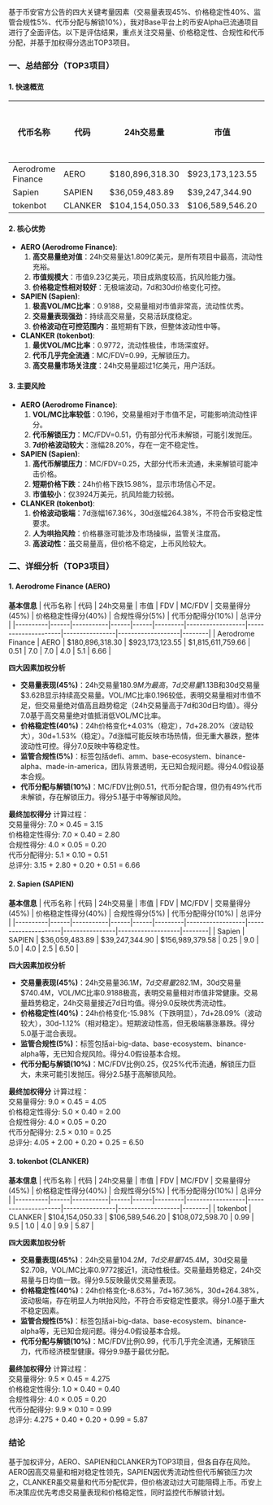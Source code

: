 基于币安官方公告的四大关键考量因素（交易量表现45%、价格稳定性40%、监管合规性5%、代币分配与解锁10%），我对Base平台上的币安Alpha已流通项目进行了全面评估。以下是评估结果，重点关注交易量、价格稳定性、合规性和代币分配，并基于加权得分选出TOP3项目。

### 一、总结部分（TOP3项目）

#### 1. 快速概览
| 代币名称 | 代码 | 24h交易量 | 市值 | 24h交易量/市值 | FDV | MC/FDV | 总评分(1-10分) |
|----------|------|-----------|------|----------------|------|---------|----------------|
| Aerodrome Finance | AERO | $180,896,318.30 | $923,173,123.55 | 0.1960 | $1,815,611,759.66 | 0.51 | 6.66 |
| Sapien | SAPIEN | $36,059,483.89 | $39,247,344.90 | 0.9188 | $156,989,379.58 | 0.25 | 6.50 |
| tokenbot | CLANKER | $104,154,050.33 | $106,589,546.20 | 0.9772 | $108,072,598.70 | 0.99 | 5.87 |

#### 2. 核心优势
- **AERO (Aerodrome Finance)**:
  1. **高交易量绝对值**：24h交易量达1.809亿美元，是所有项目中最高，流动性充裕。
  2. **市值规模大**：市值9.23亿美元，项目成熟度较高，抗风险能力强。
  3. **价格稳定性相对较好**：无极端波动，7d和30d价格变化可控。
- **SAPIEN (Sapien)**:
  1. **极高VOL/MC比率**：0.9188，交易量相对市值非常高，流动性优秀。
  2. **交易量表现强劲**：持续高交易量，交易活跃度稳定。
  3. **价格波动在可控范围内**：虽短期有下跌，但整体波动性中等。
- **CLANKER (tokenbot)**:
  1. **最优VOL/MC比率**：0.9772，流动性极佳，市场深度好。
  2. **代币几乎完全流通**：MC/FDV=0.99，无解锁压力。
  3. **高交易量市场关注度**：24h交易量超过1亿美元，用户活跃。

#### 3. 主要风险
- **AERO (Aerodrome Finance)**:
  1. **VOL/MC比率较低**：0.196，交易量相对于市值不足，可能影响流动性评分。
  2. **代币解锁压力**：MC/FDV=0.51，仍有部分代币未解锁，可能引发抛压。
  3. **7d价格波动较大**：涨幅28.20%，存在一定不稳定性。
- **SAPIEN (Sapien)**:
  1. **高代币解锁压力**：MC/FDV=0.25，大部分代币未流通，未来解锁可能冲击价格。
  2. **短期价格下跌**：24h价格下跌15.98%，显示市场信心不足。
  3. **市值较小**：仅3924万美元，抗风险能力较弱。
- **CLANKER (tokenbot)**:
  1. **价格波动极端**：7d涨幅167.36%，30d涨幅264.38%，不符合币安稳定性要求。
  2. **人为哄抬风险**：价格暴涨可能涉及市场操纵，监管关注度高。
  3. **高波动性**：虽交易量高，但价格不稳定，上币风险较大。

### 二、详细分析（TOP3项目）

#### 1. Aerodrome Finance (AERO)
**基本信息**
| 代币名称 | 代码 | 24h交易量 | 市值 | FDV | MC/FDV | 交易量得分(45%) | 价格稳定性得分(40%) | 合规性得分(5%) | 代币分配得分(10%) | 总评分 |
|----------|------|-----------|------|------|---------|------------------|---------------------|----------------|-------------------|--------|
| Aerodrome Finance | AERO | $180,896,318.30 | $923,173,123.55 | $1,815,611,759.66 | 0.51 | 7.0 | 7.0 | 4.0 | 5.1 | 6.66 |

**四大因素加权分析**
- **交易量表现(45%)**：24h交易量$180.9M为最高，7d交易量$1.13B和30d交易量$3.62B显示持续高交易量。VOL/MC比率0.196较低，表明交易量相对市值不足，但交易量绝对值高且趋势稳定（24h交易量高于7d和30d日均值）。得分7.0基于高交易量绝对值抵消低VOL/MC比率。
- **价格稳定性(40%)**：24h价格变化+4.03%（稳定），7d+28.20%（波动较大），30d+1.53%（稳定）。7d涨幅可能反映市场热情，但无重大暴跌，整体波动性可控。得分7.0反映中等稳定性。
- **监管合规性(5%)**：标签包括defi、amm、base-ecosystem、binance-alpha、made-in-america，团队背景透明，无已知合规问题。得分4.0假设基本合规。
- **代币分配与解锁(10%)**：MC/FDV比例0.51，代币分配合理，但仍有49%代币未解锁，存在解锁压力。得分5.1基于中等解锁风险。

**最终加权得分**
计算过程：  
交易量得分: 7.0 × 0.45 = 3.15  
价格稳定性得分: 7.0 × 0.40 = 2.80  
合规性得分: 4.0 × 0.05 = 0.20  
代币分配得分: 5.1 × 0.10 = 0.51  
总评分: 3.15 + 2.80 + 0.20 + 0.51 = 6.66

#### 2. Sapien (SAPIEN)
**基本信息**
| 代币名称 | 代码 | 24h交易量 | 市值 | FDV | MC/FDV | 交易量得分(45%) | 价格稳定性得分(40%) | 合规性得分(5%) | 代币分配得分(10%) | 总评分 |
|----------|------|-----------|------|------|---------|------------------|---------------------|----------------|-------------------|--------|
| Sapien | SAPIEN | $36,059,483.89 | $39,247,344.90 | $156,989,379.58 | 0.25 | 9.0 | 5.0 | 4.0 | 2.5 | 6.50 |

**四大因素加权分析**
- **交易量表现(45%)**：24h交易量$36.1M，7d交易量$282.1M，30d交易量$740.4M，VOL/MC比率0.9188极高，表明交易量相对市值非常健康。交易量趋势稳定，24h交易量接近7d日均值。得分9.0反映优秀流动性。
- **价格稳定性(40%)**：24h价格变化-15.98%（下跌明显），7d+28.09%（波动较大），30d-1.12%（相对稳定）。短期波动性高，但无极端暴涨暴跌。得分5.0基于混合表现。
- **监管合规性(5%)**：标签包括ai-big-data、base-ecosystem、binance-alpha等，无已知合规风险。得分4.0假设基本合规。
- **代币分配与解锁(10%)**：MC/FDV比例0.25，仅25%代币流通，解锁压力巨大，未来可能引发抛压。得分2.5基于高解锁风险。

**最终加权得分**
计算过程：  
交易量得分: 9.0 × 0.45 = 4.05  
价格稳定性得分: 5.0 × 0.40 = 2.00  
合规性得分: 4.0 × 0.05 = 0.20  
代币分配得分: 2.5 × 0.10 = 0.25  
总评分: 4.05 + 2.00 + 0.20 + 0.25 = 6.50

#### 3. tokenbot (CLANKER)
**基本信息**
| 代币名称 | 代码 | 24h交易量 | 市值 | FDV | MC/FDV | 交易量得分(45%) | 价格稳定性得分(40%) | 合规性得分(5%) | 代币分配得分(10%) | 总评分 |
|----------|------|-----------|------|------|---------|------------------|---------------------|----------------|-------------------|--------|
| tokenbot | CLANKER | $104,154,050.33 | $106,589,546.20 | $108,072,598.70 | 0.99 | 9.5 | 1.0 | 4.0 | 9.9 | 5.87 |

**四大因素加权分析**
- **交易量表现(45%)**：24h交易量$104.2M，7d交易量$745.4M，30d交易量$2.70B，VOL/MC比率0.9772接近1，流动性极佳。交易量趋势稳定，24h交易量与日均值一致。得分9.5反映最优交易量表现。
- **价格稳定性(40%)**：24h价格变化-8.63%，7d+167.36%，30d+264.38%，波动极端，存在明显人为哄抬风险，不符合币安稳定性要求。得分1.0基于重大不稳定因素。
- **监管合规性(5%)**：标签包括ai-big-data、base-ecosystem、binance-alpha等，无已知合规问题。得分4.0假设基本合规。
- **代币分配与解锁(10%)**：MC/FDV比例0.99，代币几乎完全流通，无解锁压力，代币经济模型健康。得分9.9基于最优分配。

**最终加权得分**
计算过程：  
交易量得分: 9.5 × 0.45 = 4.275  
价格稳定性得分: 1.0 × 0.40 = 0.40  
合规性得分: 4.0 × 0.05 = 0.20  
代币分配得分: 9.9 × 0.10 = 0.99  
总评分: 4.275 + 0.40 + 0.20 + 0.99 = 5.87

### 结论
基于加权评分，AERO、SAPIEN和CLANKER为TOP3项目，但各自存在风险。AERO因高交易量和相对稳定性领先，SAPIEN因优秀流动性但代币解锁压力次之，CLANKER虽交易量和代币分配优异，但价格波动过大可能阻碍上币。币安上币决策应优先考虑交易量表现和价格稳定性，同时监控代币解锁计划。